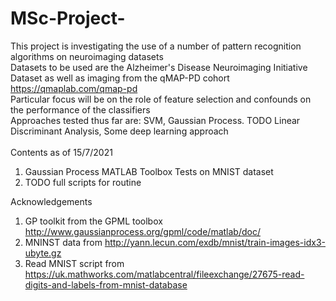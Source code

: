 # MSc-Project-

This project is investigating the use of a number of pattern recognition algorithms on neuroimaging datasets \
Datasets to be used are the Alzheimer's Disease Neuroimaging Initiative Dataset as well as imaging from the qMAP-PD cohort https://qmaplab.com/qmap-pd \
Particular focus will be on the role of feature selection and confounds on the performance of the classifiers \
Approaches tested thus far are: SVM, Gaussian Process. TODO Linear Discriminant Analysis, Some deep learning approach \
\
Contents as of 15/7/2021 
1. Gaussian Process MATLAB Toolbox Tests on MNIST dataset 
2. TODO full scripts for routine


Acknowledgements 
1. GP toolkit from the GPML toolbox http://www.gaussianprocess.org/gpml/code/matlab/doc/ 
2. MNINST data from http://yann.lecun.com/exdb/mnist/train-images-idx3-ubyte.gz
3. Read MNIST script from https://uk.mathworks.com/matlabcentral/fileexchange/27675-read-digits-and-labels-from-mnist-database 
